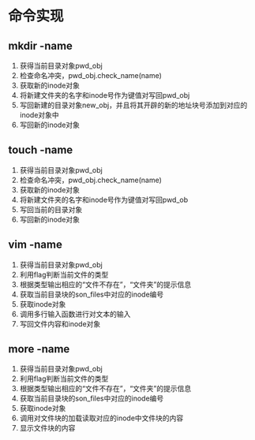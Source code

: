 # 命令实现



## mkdir -name

1. 获得当前目录对象pwd_obj
2. 检查命名冲突，pwd_obj.check_name(name)
3. 获取新的inode对象
4. 将新建文件夹的名字和inode号作为键值对写回pwd_obj
5. 写回新建的目录对象new_obj，并且将其开辟的新的地址块号添加到对应的inode对象中
6. 写回新的inode对象

## touch -name

1. 获得当前目录对象pwd_obj
2. 检查命名冲突，pwd_obj.check_name(name)
3. 获取新的inode对象
4. 将新建文件夹的名字和inode号作为键值对写回pwd_ob
5. 写回当前的目录对象
6. 写回新的inode对象


## vim -name

1. 获得当前目录对象pwd_obj
2. 利用flag判断当前文件的类型
3. 根据类型输出相应的“文件不存在”，“文件夹”的提示信息
4. 获取当前目录块的son_files中对应的inode编号
5. 获取inode对象
6. 调用多行输入函数进行对文本的输入
7. 写回文件内容和inode对象

## more -name

1. 获得当前目录对象pwd_obj
2. 利用flag判断当前文件的类型
3. 根据类型输出相应的“文件不存在”，“文件夹”的提示信息
4. 获取当前目录块的son_files中对应的inode编号
5. 获取inode对象
6. 调用对文件块的加载读取对应的inode中文件块的内容
7. 显示文件块的内容
